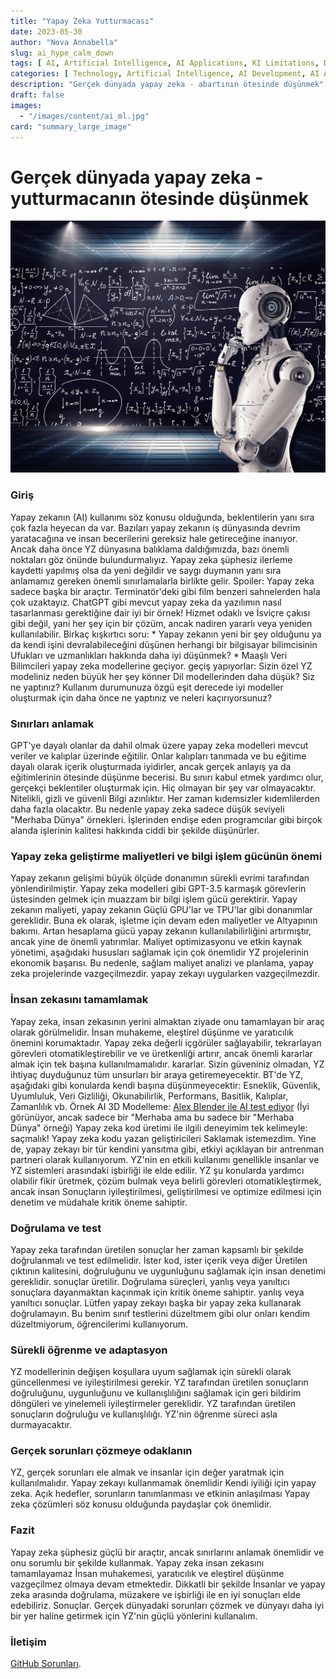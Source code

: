 ```yaml
---
title: "Yapay Zeka Yutturmacası"
date: 2023-05-30
author: "Nova Annabella"
slug: ai_hype_calm_down
tags: [ AI, Artificial Intelligence, AI Applications, KI Limitations, Development, Validation, Collaboration, Continuous Learning, Problem Solving ]
categories: [ Technology, Artificial Intelligence, AI Development, AI Applications ]
description: "Gerçek dünyada yapay zeka - abartının ötesinde düşünmek".
draft: false
images:
  - "/images/content/ai_ml.jpg"
card: "summary_large_image"
---
```




# Gerçek dünyada yapay zeka - yutturmacanın ötesinde düşünmek

[![ai_ml](/images/content/ai_ml.jpg)](https://en.wikipedia.org/wiki/Weak_artificial_intelligence)

### Giriş

Yapay zekanın (AI) kullanımı söz konusu olduğunda, beklentilerin yanı sıra çok fazla heyecan da var. Bazıları yapay
zekanın iş dünyasında devrim yaratacağına ve insan becerilerini gereksiz hale getireceğine inanıyor. Ancak daha önce YZ
dünyasına balıklama daldığımızda, bazı önemli noktaları göz önünde bulundurmalıyız. Yapay zeka şüphesiz ilerleme
kaydetti yapılmış olsa da yeni değildir ve saygı duymanın yanı sıra anlamamız gereken önemli sınırlamalarla birlikte
gelir. Spoiler: Yapay zeka sadece başka bir araçtır. Terminatör'deki gibi film benzeri sahnelerden hala çok uzaktayız.
ChatGPT gibi mevcut yapay zeka da yazılımın nasıl tasarlanması gerektiğine dair iyi bir örnek! Hizmet odaklı ve İsviçre
çakısı gibi değil, yani her şey için bir çözüm, ancak nadiren yararlı veya yeniden kullanılabilir. Birkaç kışkırtıcı
soru: * Yapay zekanın yeni bir şey olduğunu ya da kendi işini devralabileceğini düşünen herhangi bir bilgisayar
bilimcisinin  Ufukları ve uzmanlıkları hakkında daha iyi düşünmek? * Maaşlı Veri Bilimcileri yapay zeka modellerine
geçiyor.  geçiş yapıyorlar: Sizin özel YZ modeliniz neden büyük her şey könner Dil modellerinden daha düşük? Siz ne
yaptınız?  Kullanım durumunuza özgü eşit derecede iyi modeller oluşturmak için daha önce ne yaptınız ve neleri
kaçırıyorsunuz?

### Sınırları anlamak

GPT'ye dayalı olanlar da dahil olmak üzere yapay zeka modelleri mevcut veriler ve kalıplar üzerinde eğitilir. Onlar
kalıpları tanımada ve bu eğitime dayalı olarak içerik oluşturmada iyidirler, ancak gerçek anlayış ya da eğitimlerinin
ötesinde düşünme becerisi. Bu sınırı kabul etmek yardımcı olur, gerçekçi beklentiler oluşturmak için. Hiç olmayan bir
şey var olmayacaktır. Nitelikli, gizli ve güvenli Bilgi azınlıktır. Her zaman kıdemsizler kıdemlilerden daha fazla
olacaktır. Bu nedenle yapay zeka sadece düşük seviyeli "Merhaba Dünya" örnekleri. İşlerinden endişe eden programcılar
gibi birçok alanda işlerinin kalitesi hakkında ciddi bir şekilde düşünürler.

### Yapay zeka geliştirme maliyetleri ve bilgi işlem gücünün önemi

Yapay zekanın gelişimi büyük ölçüde donanımın sürekli evrimi tarafından yönlendirilmiştir. Yapay zeka modelleri gibi
GPT-3.5 karmaşık görevlerin üstesinden gelmek için muazzam bir bilgi işlem gücü gerektirir. Yapay zekanın maliyeti,
yapay zekanın Güçlü GPU'lar ve TPU'lar gibi donanımlar gereklidir. Buna ek olarak, işletme için devam eden maliyetler ve
Altyapının bakımı. Artan hesaplama gücü yapay zekanın kullanılabilirliğini artırmıştır, ancak yine de önemli yatırımlar.
Maliyet optimizasyonu ve etkin kaynak yönetimi, aşağıdaki hususları sağlamak için çok önemlidir YZ projelerinin ekonomik
başarısı. Bu nedenle, sağlam maliyet analizi ve planlama, yapay zeka projelerinde vazgeçilmezdir. yapay zekayı
uygularken vazgeçilmezdir.

### İnsan zekasını tamamlamak

Yapay zeka, insan zekasının yerini almaktan ziyade onu tamamlayan bir araç olarak görülmelidir. İnsan muhakeme,
eleştirel düşünme ve yaratıcılık önemini korumaktadır. Yapay zeka değerli içgörüler sağlayabilir, tekrarlayan görevleri
otomatikleştirebilir ve ve üretkenliği artırır, ancak önemli kararlar almak için tek başına kullanılmamalıdır. kararlar.
Sizin güveniniz olmadan, YZ ihtiyaç duyduğunuz tüm unsurları bir araya getiremeyecektir. BT'de YZ, aşağıdaki gibi
konularda kendi başına düşünmeyecektir: Esneklik, Güvenlik, Uyumluluk, Veri Gizliliği, Okunabilirlik, Performans,
Basitlik, Kalıplar, Zamanlılık vb. Örnek AI 3D Modelleme: [Alex Blender ile AI test
ediyor](https://www.youtube.com/watch?v=x60zHw_z4NM&t=460s) (İyi görünüyor, ancak sadece bir "Merhaba ama bu sadece bir
"Merhaba Dünya" örneği) Yapay zeka kod üretimi ile ilgili deneyimim tek kelimeyle: saçmalık! Yapay zeka kodu yazan
geliştiricileri Saklamak istemezdim. Yine de, yapay zekayı bir tür kendini yansıtma gibi, etkiyi açıklayan bir antrenman
partneri olarak kullanıyorum. YZ'nin en etkili kullanımı genellikle insanlar ve YZ sistemleri arasındaki işbirliği ile
elde edilir. YZ şu konularda yardımcı olabilir fikir üretmek, çözüm bulmak veya belirli görevleri otomatikleştirmek,
ancak insan Sonuçların iyileştirilmesi, geliştirilmesi ve optimize edilmesi için denetim ve müdahale kritik öneme
sahiptir.

### Doğrulama ve test

Yapay zeka tarafından üretilen sonuçlar her zaman kapsamlı bir şekilde doğrulanmalı ve test edilmelidir. İster kod,
ister içerik veya diğer Üretilen çıktının kalitesini, doğruluğunu ve uygunluğunu sağlamak için insan denetimi
gereklidir. sonuçlar üretilir. Doğrulama süreçleri, yanlış veya yanıltıcı sonuçlara dayanmaktan kaçınmak için kritik
öneme sahiptir. yanlış veya yanıltıcı sonuçlar. Lütfen yapay zekayı başka bir yapay zeka kullanarak doğrulamayın. Bu
benim sınıf testlerini düzeltmem gibi olur onları kendim düzeltmiyorum, öğrencilerimi kullanıyorum.

### Sürekli öğrenme ve adaptasyon

YZ modellerinin değişen koşullara uyum sağlamak için sürekli olarak güncellenmesi ve iyileştirilmesi gerekir. YZ
tarafından üretilen sonuçların doğruluğunu, uygunluğunu ve kullanışlılığını sağlamak için geri bildirim döngüleri ve
yinelemeli iyileştirmeler gereklidir. YZ tarafından üretilen sonuçların doğruluğu ve kullanışlılığı. YZ'nin öğrenme
süreci asla durmayacaktır.

### Gerçek sorunları çözmeye odaklanın

YZ, gerçek sorunları ele almak ve insanlar için değer yaratmak için kullanılmalıdır. Yapay zekayı kullanmamak önemlidir
Kendi iyiliği için yapay zeka. Açık hedefler, sorunların tanımlanması ve etkinin anlaşılması Yapay zeka çözümleri söz
konusu olduğunda paydaşlar çok önemlidir.

### Fazit

Yapay zeka şüphesiz güçlü bir araçtır, ancak sınırlarını anlamak önemlidir ve onu sorumlu bir şekilde kullanmak. Yapay
zeka insan zekasını tamamlayamaz İnsan muhakemesi, yaratıcılık ve eleştirel düşünme vazgeçilmez olmaya devam etmektedir.
Dikkatli bir şekilde İnsanlar ve yapay zeka arasında doğrulama, müzakere ve işbirliği ile en iyi sonuçları elde
edebiliriz. Sonuçlar. Gerçek dünyadaki sorunları çözmek ve dünyayı daha iyi bir yer haline getirmek için YZ'nin güçlü
yönlerini kullanalım.

### İletişim

[GitHub Sorunları](https://github.com/NovaAnnabella/the_unspoken/issues/new/choose).
